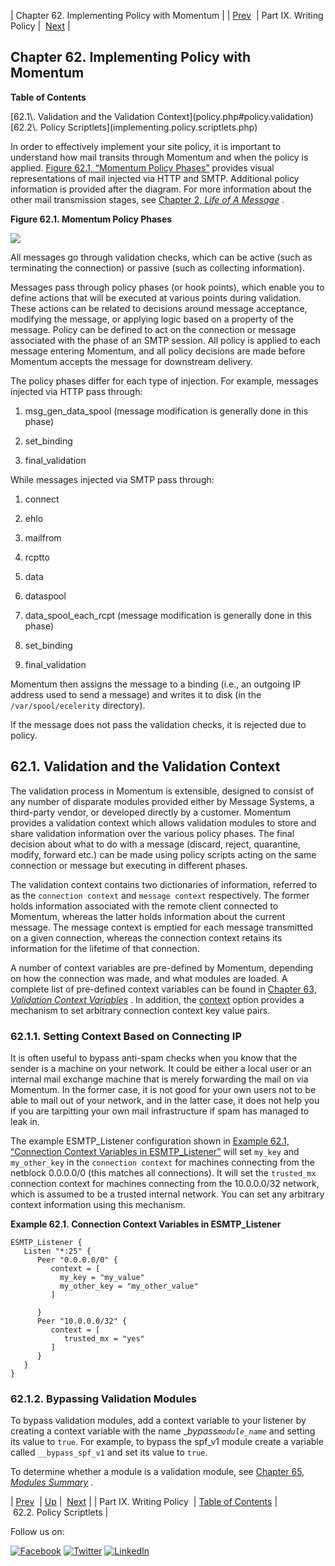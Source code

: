 | Chapter 62. Implementing Policy with Momentum |
| [Prev](p.policy.php)  | Part IX. Writing Policy |  [Next](implementing.policy.scriptlets.php) |

## Chapter 62. Implementing Policy with Momentum

**Table of Contents**

<dl class="toc">

<dt>[62.1\. Validation and the Validation Context](policy.php#policy.validation)</dt>

<dt>[62.2\. Policy Scriptlets](implementing.policy.scriptlets.php)</dt>

</dl>

<a class="indexterm" name="idp6950352"></a>

In order to effectively implement your site policy, it is important to understand how mail transits through Momentum and when the policy is applied. [Figure 62.1, “Momentum Policy Phases”](policy.php#policy.flow-diagram "Figure 62.1. Momentum Policy Phases") provides visual representations of mail injected via HTTP and SMTP. Additional policy information is provided after the diagram. For more information about the other mail transmission stages, see [Chapter 2, *Life of A Message*](loam.php "Chapter 2. Life of A Message") .

<a name="policy.flow-diagram"></a>

**Figure 62.1. Momentum Policy Phases**

![](images/policy_phases.png)

All messages go through validation checks, which can be active (such as terminating the connection) or passive (such as collecting information).

Messages pass through policy phases (or hook points), which enable you to define actions that will be executed at various points during validation. These actions can be related to decisions around message acceptance, modifying the message, or applying logic based on a property of the message. Policy can be defined to act on the connection or message associated with the phase of an SMTP session. All policy is applied to each message entering Momentum, and all policy decisions are made before Momentum accepts the message for downstream delivery.

The policy phases differ for each type of injection. For example, messages injected via HTTP pass through:

1.  msg_gen_data_spool (message modification is generally done in this phase)

2.  set_binding

3.  final_validation

While messages injected via SMTP pass through:

1.  connect

2.  ehlo

3.  mailfrom

4.  rcptto

5.  data

6.  dataspool

7.  data_spool_each_rcpt (message modification is generally done in this phase)

8.  set_binding

9.  final_validation

Momentum then assigns the message to a binding (i.e., an outgoing IP address used to send a message) and writes it to disk (in the `/var/spool/ecelerity` directory).

If the message does not pass the validation checks, it is rejected due to policy.

## 62.1. Validation and the Validation Context

The validation process in Momentum is extensible, designed to consist of any number of disparate modules provided either by Message Systems, a third-party vendor, or developed directly by a customer. Momentum provides a validation context which allows validation modules to store and share validation information over the various policy phases. The final decision about what to do with a message (discard, reject, quarantine, modify, forward etc.) can be made using policy scripts acting on the same connection or message but executing in different phases.

The validation context contains two dictionaries of information, referred to as the `connection context` and `message context` respectively. The former holds information associated with the remote client connected to Momentum, whereas the latter holds information about the current message. The message context is emptied for each message transmitted on a given connection, whereas the connection context retains its information for the lifetime of that connection.

A number of context variables are pre-defined by Momentum, depending on how the connection was made, and what modules are loaded. A complete list of pre-defined context variables can be found in [Chapter 63, *Validation Context Variables*](policy.context.variables.php "Chapter 63. Validation Context Variables") . In addition, the [context](conf.ref.context.php "context") option provides a mechanism to set arbitrary connection context key value pairs.

### 62.1.1. Setting Context Based on Connecting IP

It is often useful to bypass anti-spam checks when you know that the sender is a machine on your network. It could be either a local user or an internal mail exchange machine that is merely forwarding the mail on via Momentum. In the former case, it is not good for your own users not to be able to mail out of your network, and in the latter case, it does not help you if you are tarpitting your own mail infrastructure if spam has managed to leak in.

The example ESMTP_Listener configuration shown in [Example 62.1, “Connection Context Variables in ESMTP_Listener”](policy.php#policy.context-based-on-ip3.ex "Example 62.1. Connection Context Variables in ESMTP_Listener") will set `my_key` and `my_other_key` in the `connection context` for machines connecting from the netblock 0.0.0.0/0 (this matches all connections). It will set the `trusted_mx` connection context for machines connecting from the 10.0.0.0/32 network, which is assumed to be a trusted internal network. You can set any arbitrary context information using this mechanism.

<a name="policy.context-based-on-ip3.ex"></a>

**Example 62.1. Connection Context Variables in ESMTP_Listener**

```
ESMTP_Listener {
   Listen "*:25" {
      Peer "0.0.0.0/0" {
         context = [
           my_key = "my_value"
           my_other_key = "my_other_value"
         ]

      }
      Peer "10.0.0.0/32" {
         context = [
            trusted_mx = "yes"
         ]
      }
   }
}
```

### 62.1.2. Bypassing Validation Modules

To bypass validation modules, add a context variable to your listener by creating a context variable with the name __bypass_*`module_name`* and setting its value to `true`. For example, to bypass the spf_v1 module create a variable called `__bypass_spf_v1` and set its value to `true`.

To determine whether a module is a validation module, see [Chapter 65, *Modules Summary*](modules.summary.all.modules.php "Chapter 65. Modules Summary") .

| [Prev](p.policy.php)  | [Up](p.policy.php) |  [Next](implementing.policy.scriptlets.php) |
| Part IX. Writing Policy  | [Table of Contents](index.php) |  62.2. Policy Scriptlets |

Follow us on:

[![Facebook](https://support.messagesystems.com/images/icon-facebook.png)](http://www.facebook.com/messagesystems) [![Twitter](https://support.messagesystems.com/images/icon-twitter.png)](http://twitter.com/#!/MessageSystems) [![LinkedIn](https://support.messagesystems.com/images/icon-linkedin.png)](http://www.linkedin.com/company/message-systems)